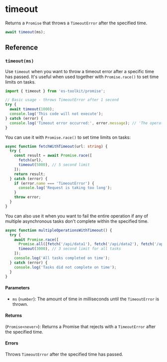# timeout

Returns a `Promise` that throws a `TimeoutError` after the specified time.

```typescript
await timeout(ms);
```

## Reference

### `timeout(ms)`

Use `timeout` when you want to throw a timeout error after a specific time has passed. It's useful when used together with `Promise.race()` to set time limits on tasks.

```typescript
import { timeout } from 'es-toolkit/promise';

// Basic usage - throws TimeoutError after 1 second
try {
  await timeout(1000);
  console.log('This code will not execute');
} catch (error) {
  console.log('Timeout error occurred:', error.message); // 'The operation was timed out'
}
```

You can use it with `Promise.race()` to set time limits on tasks:

```typescript
async function fetchWithTimeout(url: string) {
  try {
    const result = await Promise.race([
      fetch(url),
      timeout(5000), // 5 second limit
    ]);
    return result;
  } catch (error) {
    if (error.name === 'TimeoutError') {
      console.log('Request is taking too long');
    }
    throw error;
  }
}
```

You can also use it when you want to fail the entire operation if any of multiple asynchronous tasks don't complete within the specified time.

```typescript
async function multipleOperationsWithTimeout() {
  try {
    await Promise.race([
      Promise.all([fetch('/api/data1'), fetch('/api/data2'), fetch('/api/data3')]),
      timeout(3000), // 3 second limit for all tasks
    ]);
    console.log('All tasks completed on time');
  } catch (error) {
    console.log('Tasks did not complete on time');
  }
}
```

#### Parameters

- `ms` (`number`): The amount of time in milliseconds until the `TimeoutError` is thrown.

#### Returns

(`Promise<never>`): Returns a Promise that rejects with a `TimeoutError` after the specified time.

#### Errors

Throws `TimeoutError` after the specified time has passed.
